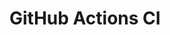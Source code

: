 # GitHub Actions CI


















































































































































































































































































































































































































































































































































































































































































































































































































































































































































































































































































































































































































































































































































































































































































































































































































































































































































































































































































































































































































































































































































































































































































































































































































































































































































































































































































































































































































































































































































































































































































































































































































































